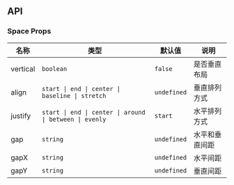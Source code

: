 ## API

### Space Props

| 名称     | 类型                                                    | 默认值      | 说明           |
| -------- | ------------------------------------------------------- | ----------- | -------------- |
| vertical | `boolean`                                               | `false`     | 是否垂直布局   |
| align    | `start \| end \| center \| baseline \| stretch`         | `undefined` | 垂直排列方式   |
| justify  | `start \| end \| center \| around \| between \| evenly` | `start`     | 水平排列方式   |
| gap      | `string`                                                | `undefined` | 水平和垂直间距 |
| gapX     | `string`                                                | `undefined` | 水平间距       |
| gapY     | `string`                                                | `undefined` | 垂直间距       |
